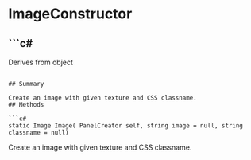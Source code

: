 # ImageConstructor

## ```c#
Derives from object
```

## Summary

Create an image with given texture and CSS classname.
## Methods

```c#
static Image Image( PanelCreator self, string image = null, string classname = null) 
```
Create an image with given texture and CSS classname.
